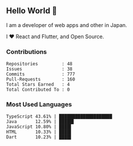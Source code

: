 ## Hello World 👋

I am a developer of web apps and other in Japan.

I ❤️ React and Flutter, and Open Source.

### Contributions

    Repositories         : 48
    Issues               : 38
    Commits              : 777
    Pull-Requests        : 160
    Total Stars Earned   : 4
    Total Contributed To : 0

### Most Used Languages

    TypeScript 43.61% | ████████████████████
    Java       12.59% | █████▌
    JavaScript 10.80% | ████▌
    HTML       10.33% | ████▌
    Dart       10.23% | ████▌
